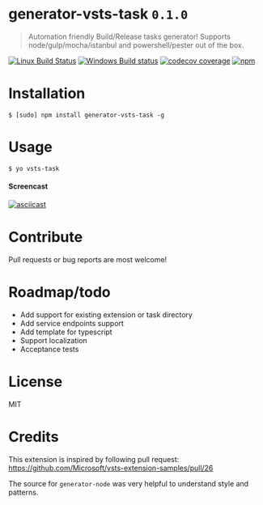 # generator-vsts-task `0.1.0`
> Automation friendly Build/Release tasks generator!
> Supports node/gulp/mocha/istanbul and powershell/pester out of the box.

[![Linux Build Status](https://img.shields.io/travis/codito/generator-vsts-task.svg)](https://travis-ci.org/codito/generator-vsts-task)
[![Windows Build status](https://img.shields.io/appveyor/ci/codito/generator-vsts-task.svg)](https://ci.appveyor.com/project/codito/generator-vsts-task)
[![codecov coverage](https://img.shields.io/codecov/c/github/codito/generator-vsts-task.svg)](http://codecov.io/github/codito/generator-vsts-task?branch=master)
[![npm](https://img.shields.io/npm/v/npm.svg?maxAge=2592000)](https://www.npmjs.com/package/generator-vsts-task)


# Installation

    $ [sudo] npm install generator-vsts-task -g

# Usage

    $ yo vsts-task

#### Screencast
[![asciicast](https://asciinema.org/a/46401.png)](https://asciinema.org/a/46401)

# Contribute
Pull requests or bug reports are most welcome!

# Roadmap/todo

* Add support for existing extension or task directory
* Add service endpoints support
* Add template for typescript
* Support localization
* Acceptance tests

# License
MIT

# Credits
This extension is inspired by following pull request:
https://github.com/Microsoft/vsts-extension-samples/pull/26

The source for `generator-node` was very helpful to understand style and
patterns.
